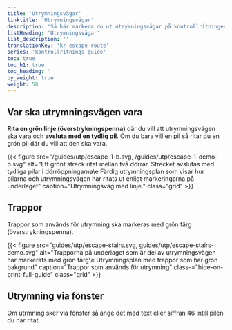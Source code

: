 ```yaml
---
title: 'Utrymningsvägar'
linktitle: 'Utrymningsvägar'
description: 'Så här markera du ut utrymningsvägar på kontrollritningen'
listHeading: 'Utrymningsvägar'
list_description: ''
translationKey: 'kr-escape-route'
series: 'kontrollritnings-guide'
toc: true
toc_h1: true
toc_heading: ''
by_weight: true
weight: 50
---
```


## Var ska utrymningsvägen vara

**Rita en grön linje (överstrykningspenna)** där du vill att utrymningsvägen ska vara och **avsluta med en tydlig pil**. Om du bara vill en pil så ritar du en grön pil där du vill att den ska vara.

{{< figure src="/guides/utp/escape-1-b.svg, /guides/utp/escape-1-demo-b.svg" alt="Ett grönt streck ritat mellan två dörrar. Strecket avslutas med tydliga pilar i dörröppningarna\e Färdig utrymningsplan som visar hur pilarna och utrymningsvägen har ritats ut enligt markeringarna på underlaget" caption="Utrymningsväg med linje." class="grid" >}}

## Trappor

Trappor som används för utrymning ska markeras med grön färg (överstrykningspenna).

{{< figure src="guides/utp/escape-stairs.svg, guides/utp/escape-stairs-demo.svg" alt="Trapporna på underlaget som är del av utrymningsvägen har markerats med grön färg\e Utrymningsplan med trappor som har grön bakgrund" caption="Trappor som används för utrymning" class-="hide-on-print-full-guide" class="grid" >}}

## Utrymning via fönster

Om utrmning sker via fönster så ange det med text eller siffran 46 intill pilen du har ritat. 
